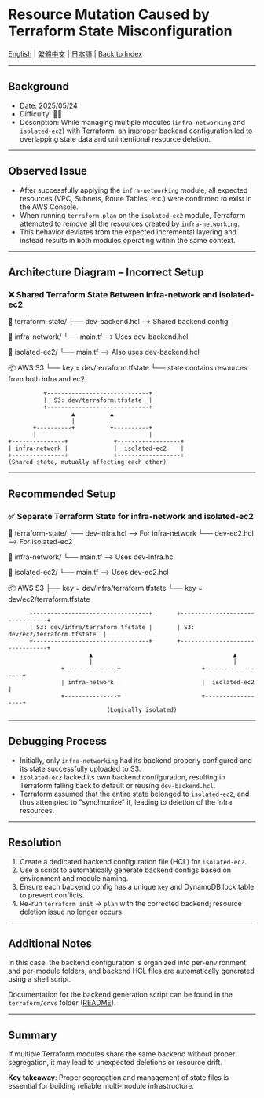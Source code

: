 # Resource Mutation Caused by Terraform State Misconfiguration

[English](03_incorrect_shared_state_behavior.md) | [繁體中文](../zh-tw/03_incorrect_shared_state_behavior.md) | [日本語](../ja/03_incorrect_shared_state_behavior.md) | [Back to Index](../README.md)

---

## Background

- Date: 2025/05/24
- Difficulty: 🤬🤬
- Description: While managing multiple modules (`infra-networking` and `isolated-ec2`) with Terraform, an improper backend configuration led to overlapping state data and unintentional resource deletion.

---

## Observed Issue

- After successfully applying the `infra-networking` module, all expected resources (VPC, Subnets, Route Tables, etc.) were confirmed to exist in the AWS Console.
- When running `terraform plan` on the `isolated-ec2` module, Terraform attempted to remove all the resources created by `infra-networking`.
- This behavior deviates from the expected incremental layering and instead results in both modules operating within the same context.

---

## Architecture Diagram – Incorrect Setup

### ❌ Shared Terraform State Between infra-network and isolated-ec2

📁 terraform-state/
└── dev-backend.hcl     --> Shared backend config

📁 infra-network/
└── main.tf             --> Uses dev-backend.hcl

📁 isolated-ec2/
└── main.tf             --> Also uses dev-backend.hcl

📦 AWS S3
└── key = dev/terraform.tfstate
    └── state contains resources from both infra and ec2

```
          +-----------------------------+
          |  S3: dev/terraform.tfstate  |
          +-----------------------------+
                  ▲          ▲
                  |          |
       +----------+          +----------+
       |                                |
+---------------+             +------------------+
| infra-network |             |  isolated-ec2    |
+---------------+             +------------------+
(Shared state, mutually affecting each other)
```

---

## Recommended Setup

### ✅ Separate Terraform State for infra-network and isolated-ec2

📁 terraform-state/
├── dev-infra.hcl       --> For infra-network
└── dev-ec2.hcl         --> For isolated-ec2

📁 infra-network/
└── main.tf             --> Uses dev-infra.hcl

📁 isolated-ec2/
└── main.tf             --> Uses dev-ec2.hcl

📦 AWS S3
├── key = dev/infra/terraform.tfstate
└── key = dev/ec2/terraform.tfstate

          +---------------------------------+       +--------------------------------+
          | S3: dev/infra/terraform.tfstate |       | S3: dev/ec2/terraform.tfstate  |
          +---------------------------------+       +--------------------------------+
                           ▲                                        ▲
                           |                                        |
                   +---------------+                       +------------------+
                   | infra-network |                       |  isolated-ec2    |
                   +---------------+                       +------------------+
                                (Logically isolated)

---

## Debugging Process

- Initially, only `infra-networking` had its backend properly configured and its state successfully uploaded to S3.
- `isolated-ec2` lacked its own backend configuration, resulting in Terraform falling back to default or reusing `dev-backend.hcl`.
- Terraform assumed that the entire state belonged to `isolated-ec2`, and thus attempted to "synchronize" it, leading to deletion of the infra resources.

---

## Resolution

1. Create a dedicated backend configuration file (HCL) for `isolated-ec2`.
2. Use a script to automatically generate backend configs based on environment and module naming.
3. Ensure each backend config has a unique `key` and DynamoDB lock table to prevent conflicts.
4. Re-run `terraform init` → `plan` with the corrected backend; resource deletion issue no longer occurs.

---

## Additional Notes

In this case, the backend configuration is organized into per-environment and per-module folders, and backend HCL files are automatically generated using a shell script.

Documentation for the backend generation script can be found in the `terraform/envs` folder ([README](../../../envs/README.md)).

---

## Summary

If multiple Terraform modules share the same backend without proper segregation, it may lead to unexpected deletions or resource drift.

**Key takeaway**: Proper segregation and management of state files is essential for building reliable multi-module infrastructure.
